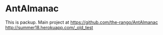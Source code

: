# AntAlmanac
This is packup. Main project at https://github.com/the-rango/AntAlmanac
 http://summer18.herokuapp.com/_old_test
